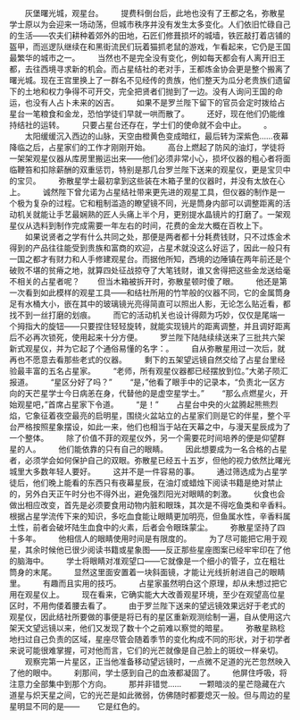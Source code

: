 　　灰堡曙光城，观星台。
　　提费科倒台后，此地也没有了王都之名，弥散星学士原以为会迎来一场动荡，但城市秩序并没有发生太多变化。人们依旧忙碌自己的生活——农夫们耕种着郊外的田地，石匠们修葺损坏的城墙，铁匠敲打着店铺的盔甲，而巡逻队继续在和黑街流民们玩着猫抓老鼠的游戏，乍看起来，它仍是王国最繁华的城市之一。
　　当然也不是完全没有变化，例如每天都会有人离开旧王都，去往西境寻求新的机会。而占星结社的老对手，王都炼金协会更是整个搬离了曙光城。现在王宫里换上了一群名不见经传的贵族，他们整天为瓜分老贵族们遗留下的土地和权力争得不可开交，完全把贤者们抛到了一边。没有人询问王国的命运，也没有人占卜未来的凶吉。
　　如果不是罗兰陛下留下的官员会定时拨给占星台一笔粮食和金龙，恐怕学徒们早就一哄而散了。
　　还好，现在他们仍能维持结社的运转。
　　只要占星台还存在，学士们的使命就不会中止。
　　。
　　太阳缓缓沉入西边的山脉，天空由橙黄色变成暗红，最后转为深紫色……夜幕降临之后，占星家们的工作才刚刚开始。
　　高台上燃起了防风的油灯，学徒将一架架观星仪器从库房里搬运出来——他们必须非常小心，损坏仪器的粗心者将面临鞭笞和扣除薪酬的双重惩罚，特别是那几台罗兰陛下送来的观星仪，更是宝贝中的宝贝。
　　弥散星学士最初拿到这些装在木箱子里的仪器时，并没有太放在心上。
　　诚然陛下曾允诺为占星结社带来更先进的观星工具，但仪器的制作是一个极为复杂的过程。它和粗制滥造的瞭望镜不同，光是筒身内部可以调整距离的活动机关就能让手艺最娴熟的匠人头痛上半个月，更别提水晶镜片的打磨了。一架观星仪从选料到制作完成需要一年左右的时间，花费的金龙大概在百枚上下。
　　如果说贤者之学有什么共同之处，那便是两者都十分耗费钱财，只不过炼金术得到的产品往往能受到贵族和富商的欢迎，占星术就没这么好运了，因此一般只有一国之都才有财力和人手修建观星台。而据他所知，西境的边陲镇在两年前还是个破败不堪的贫瘠之地，就算四处征战掠夺了大笔钱财，谁又舍得把这些金龙送给毫不相关的占星者呢？
　　但当木箱被拆开时，弥散星顿时傻了眼。
　　他还是第一次看到如此模样的观星工具——和结社所用的竹竿般的仪器不同，它的金属筒身足有水桶大小，嵌在其中的玻璃镜光亮得简直可以照出人影，无论怎么贴近看，都找不到一丝打磨的划痕。
　　而它的活动机关也设计得颇为巧妙，仅仅是尾端一个拇指大的旋钮——只要捏住轻轻旋转，就能实现镜片的距离调整，并且调好距离后不必再次锁死，使用起来十分方便。
　　罗兰陛下陆陆续续送来了三批共六架新式观星仪，并为它起了个通俗易懂的名字：。
　　自从弥散星用过一次后，就再也不愿意去看那些老式的仪器。
　　剩下的五架望远镜自然交给了占星台里经验最丰富的五名占星家。
　　“老师，所有观星仪器都已经摆放到位。”大弟子陨汇报道。
　　“星区分好了吗？”
　　“是，”他看了眼手中的记录本，“负责北一区方向的天芒星学士今日病恙在身，代替他的是虚空星学士。”
　　“那么点燃星火，开始观星吧，”首席占星家下令道。
　　“是！”
　　占星台中央的火盆腾起熊熊烈焰，它象征着夜空最亮的启明星，围绕火盆站立的占星家们则是它的伴星，整个平台严格按照星象摆设，如此一来，他们也相当于站在天幕之中，与漫天星辰成为了一个整体。
　　除了价值不菲的观星仪外，另一个需要花时间培养的便是仰望群星的人。
　　他们能依靠的只有自己的眼睛。
　　因此想要成为一名合格的占星者，必须学会如何保护自己的双眼。弥散星已经五十五岁，但他的视力依然比曙光城里大多数年轻人要好。
　　这并不是一件容易的事。
　　通过筛选成为占星学徒后，他们晚上能看的东西只有夜幕星辰，在油灯或蜡烛下阅读书籍是绝对禁止的，另外白天正午时分也不得外出，避免强烈阳光对眼睛的刺激。
　　伙食也会做出相应改变，首先是必须要食用动物内脏和眼珠，其次是不得吃鱼类和辛香料。根据占星学流传下来的知识，多吃血食能让眼睛更加明亮，但鱼属水性，辛香料属土性，前者会破坏陆生血食中的火素，后者会令眼珠蒙尘。
　　弥散星坚持了四十多年。
　　他相信人的眼睛使用时间是有限度的。
　　为了尽可能把它用于观星，其余时候他已很少阅读书籍或星象图——反正那些星座图案已经牢牢印在了他的脑海中。
　　学士将眼睛对准观望口——它就像是一个细小的管子，立在粗壮筒身的末尾。
　　显然这里面安置着一块斜面镜，才能让光线折射进自己的眼睛里。
　　有趣而且实用的技巧。
　　占星家虽然明白这个原理，却从未想过把它用在观星仪上。
　　现在看来，它确实能大大改善观星环境，至少在观望高位星区时，不用佝偻着腰去看了。
　　由于罗兰陛下送来的望远镜效果远好于老式的观星仪，因此结社所要做的事便是将已有的星区重新观测绘制一遍，自从使用这六架天文望远镜以来，他们又发现了数十个之前难以察觉的暗星。
　　弥散星熟稔地扫过自己负责的区域，星座尽管会随着季节的变化构成不同的形状，对于初学者来说可能很难掌握，可对他而言，它们的光芒就像是自己脸上的斑纹一样亲切。
　　观察完第一片星区，正当他准备移动望远镜时，一点微不足道的光芒忽然映入了他的眼中。
　　刹那间，学士感到自己的血液都凝固了。
　　他屏住呼吸，将注意力全部集中到那个方向。
　　那并非错觉……
　　一颗暗淡的星芒隐藏在六道星与炽天星之间，它的光芒是如此微弱，仿佛随时都要熄灭一般。但与周边的星星明显不同的是——
　　它是红色的。